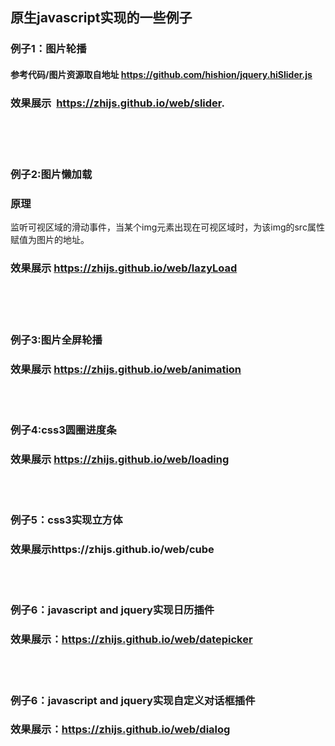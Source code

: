 ## 原生javascript实现的一些例子  
### 例子1：图片轮播    
#### 参考代码/图片资源取自地址 https://github.com/hishion/jquery.hiSlider.js    
### 效果展示  https://zhijs.github.io/web/slider.  
<br/>
<br/>
<br/>
   
### 例子2:图片懒加载 
### 原理  
监听可视区域的滑动事件，当某个img元素出现在可视区域时，为该img的src属性赋值为图片的地址。
### 效果展示 https://zhijs.github.io/web/lazyLoad
<br/>
<br/>
<br/>


### 例子3:图片全屏轮播
### 效果展示 https://zhijs.github.io/web/animation
<br/>
<br/>

### 例子4:css3圆圈进度条
### 效果展示 https://zhijs.github.io/web/loading
<br/>
<br/>  

### 例子5：css3实现立方体
### 效果展示https://zhijs.github.io/web/cube
<br/>
<br/>  

### 例子6：javascript and jquery实现日历插件
### 效果展示：https://zhijs.github.io/web/datepicker
<br/>
<br/> 

### 例子6：javascript and jquery实现自定义对话框插件
### 效果展示：https://zhijs.github.io/web/dialog
